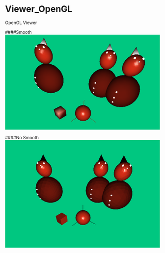 # Viewer_OpenGL
OpenGL Viewer


####Smooth
![alt tag](screenshot_smooth.png?raw=true "3D Viewer")


####No Smooth
![alt tag](screenshot.png?raw=true "3D Viewer")
